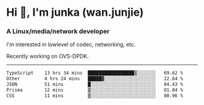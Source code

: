 
<h1 >Hi 👋, I'm junka (wan.junjie)</h1>
<h3 >A Linux/media/network developer</h3>


I'm interested in lowlevel of codec, networking, etc.

Recently working on OVS-DPDK.

---

<!--START_SECTION:waka-->

```txt
TypeScript    13 hrs 34 mins  █████████████████▒░░░░░░░   69.62 %
Other         4 hrs 24 mins   █████▓░░░░░░░░░░░░░░░░░░░   22.64 %
JSON          51 mins         █░░░░░░░░░░░░░░░░░░░░░░░░   04.43 %
Prisma        12 mins         ▒░░░░░░░░░░░░░░░░░░░░░░░░   01.04 %
CSS           11 mins         ▒░░░░░░░░░░░░░░░░░░░░░░░░   00.96 %
```

<!--END_SECTION:waka-->
